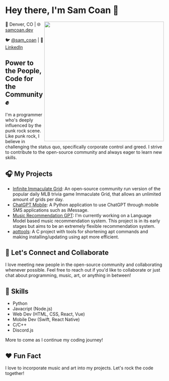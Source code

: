 # Hey there, I'm Sam Coan :wave: 
<img align='right' src='https://github-readme-stats.vercel.app/api?username=slxmmy999&show_icons=true&theme=tokyonight' width='380'>

:round_pushpin: Denver, CO | :globe_with_meridians: [samcoan.dev](https://www.samcoan.dev)

:bird: [@sam_coan](https://twitter.com/sam_coan) | :briefcase: [LinkedIn](https://www.linkedin.com/in/samcoan)

## Power to the People, Code for the Community :fist: 

I'm a programmer who's deeply influenced by the punk rock scene. Like punk rock, I believe in challenging the status quo, specifically corporate control and greed. I strive to contribute to the open-source community and always eager to learn new skills. 

## :headphones: My Projects

- [Infinite Immaculate Grid](https://github.com/slxmmy999/InfiniteImmaculateGrid): An open-source community run version of the popular daily MLB trivia game Immaculate Grid, that allows an unlimited amount of grids per day.
- [ChatGPT Mobile](https://github.com/slxmmy999/ChatGPT-Mobile): A Python application to use ChatGPT through mobile SMS applications such as iMessage.
- [Music Recommendation GPT](https://github.com/slxmmy999/Music-Recommendation-GPT): I'm currently working on a Language Model based music recommendation system. This project is in its early stages but aims to be an extremely flexible recommendation system.
- [apttools](https://github.com/slxmmy999/apttools): A C project with tools for shortening apt commands and making installing/updating using apt more efficient.

## :handshake: Let's Connect and Collaborate

I love meeting new people in the open-source community and collaborating whenever possible. Feel free to reach out if you'd like to collaborate or just chat about programming, music, art, or anything in between!

## :rocket: Skills 

- Python
- Javacript (Node.js)
- Web Dev (HTML, CSS, React, Vue)
- Mobile Dev (Swift, React Native)
- C/C++
- Discord.js

More to come as I continue my coding journey!

## :heart: Fun Fact

I love to incorporate music and art into my projects. Let's rock the code together!
